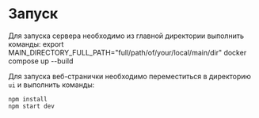 

# Запуск
Для запуска сервера необходимо из главной директории выполнить команды:
    export MAIN_DIRECTORY_FULL_PATH="full/path/of/your/local/main/dir"
    docker compose up --build
    
Для запуска веб-странички необходимо переместиться в директорию `ui` и выполнить команды:

    npm install
    npm start dev
  
